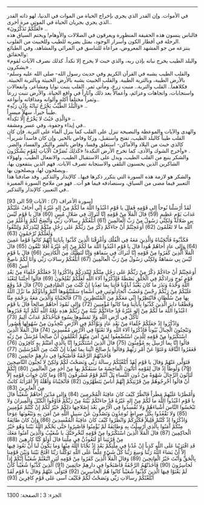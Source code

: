 ------------------------------------------------------------------------

في الأموات. وإن القدر الذي يجري بإخراج الحياة من الموات في الدنيا، لهو
ذاته القدر الذي يجري بجريان الحياة في الموتى مرة أخرى..  
«لَعَلَّكُمْ تَذَكَّرُونَ» ..  
فالناس ينسون هذه الحقيقة المنظورة ويغرقون في الضلالات والأوهام! ويختم
السياق هذه الرحلة في أقطار الكون وأسرار الوجود، بمثل يضربه للطيب وللخبيث
من القلوب.  
ينتزعه من جو المشهد المعروض، مراعاة للتناسق في المرائي والمشاهد، وفي
الطبائع والحقائق:  
«والبلد الطيب يخرج نباته بإذن ربه، والذي خبث لا يخرج إلا نكداً. كذلك نصرف
الآيات لقوم يشكرون» .  
والقلب الطيب يشبه في القرآن الكريم وفي حديث رسول الله- صلى الله عليه
وسلم- بالأرض الطيبة، وبالتربة الطيبة. والقلب الخبيث يشبه بالأرض الخبيثة
وبالتربة الخبيثة. فكلاهما.. القلب والتربة.. منبت زرع، ومأتى ثمر. القلب
ينبت نوايا ومشاعر، وانفعالات واستجابات، واتجاهات وعزائم، وأعمالاً بعد ذلك
وآثاراً في واقع الحياة. والأرض تنبت زرعاً وثمراً مختلفاً أكله وألوانه
ومذاقاته وأنواعه..  
«وَالْبَلَدُ الطَّيِّبُ يَخْرُجُ نَباتُهُ بِإِذْنِ رَبِّهِ» ..  
طيباً خيراً، سهلاً ميسراً.  
«وَالَّذِي خَبُثَ لا يَخْرُجُ إِلَّا نَكِداً» ..  
في إيذاء وجفوة، وفي عسر ومشقة..  
والهدى والآيات والموعظة والنصيحة تنزل على القلب كما ينزل الماء على
التربة. فإن كان القلب طيباً كالبلد الطيب، تفتح واستقبل، وزكا وفاض بالخير.
وإن كان فاسداً شريراً- كالذي خبث من البلاد والأماكن- استغلق وقسا، وفاض
بالشر والنكر والفساد والضر. وأخرج الشوك والأذى، كما تخرج الأرض النكدة!
«كَذلِكَ نُصَرِّفُ الْآياتِ لِقَوْمٍ يَشْكُرُونَ» .  
والشكر ينبع من القلب الطيب، ويدل على الاستقبال الطيب، والانفعال الطيب.
ولهؤلاء الشاكرين الذين يحسنون التلقي والاستجابة تصرف الآيات. فهم الذين
ينتفعون بها، ويصلحون لها، ويصلحون بها..  
والشكر هو لازمة هذه السورة التي يتكرر ذكرها فيها.. كالإنذار والتذكير.
وقد صادفنا هذا التعبير فيما مضى من السياق، وسنصادفه فيما هو آت.. فهو من
ملامح السورة المميزة في التعبير، كالإنذار والتذكير..  
  
\[سورة الأعراف (7) : الآيات 59 الى 93\]  
لَقَدْ أَرْسَلْنا نُوحاً إِلى قَوْمِهِ فَقالَ يا قَوْمِ اعْبُدُوا اللَّهَ ما لَكُمْ مِنْ إِلهٍ غَيْرُهُ إِنِّي
أَخافُ عَلَيْكُمْ عَذابَ يَوْمٍ عَظِيمٍ (59) قالَ الْمَلَأُ مِنْ قَوْمِهِ إِنَّا لَنَراكَ فِي ضَلالٍ مُبِينٍ
(60) قالَ يا قَوْمِ لَيْسَ بِي ضَلالَةٌ وَلكِنِّي رَسُولٌ مِنْ رَبِّ الْعالَمِينَ (61) أُبَلِّغُكُمْ
رِسالاتِ رَبِّي وَأَنْصَحُ لَكُمْ وَأَعْلَمُ مِنَ اللَّهِ ما لا تَعْلَمُونَ (62) أَوَعَجِبْتُمْ أَنْ جاءَكُمْ
ذِكْرٌ مِنْ رَبِّكُمْ عَلى رَجُلٍ مِنْكُمْ لِيُنْذِرَكُمْ وَلِتَتَّقُوا وَلَعَلَّكُمْ تُرْحَمُونَ (63)  
فَكَذَّبُوهُ فَأَنْجَيْناهُ وَالَّذِينَ مَعَهُ فِي الْفُلْكِ وَأَغْرَقْنَا الَّذِينَ كَذَّبُوا بِآياتِنا إِنَّهُمْ
كانُوا قَوْماً عَمِينَ (64) وَإِلى عادٍ أَخاهُمْ هُوداً قالَ يا قَوْمِ اعْبُدُوا اللَّهَ ما لَكُمْ
مِنْ إِلهٍ غَيْرُهُ أَفَلا تَتَّقُونَ (65) قالَ الْمَلَأُ الَّذِينَ كَفَرُوا مِنْ قَوْمِهِ إِنَّا لَنَراكَ فِي
سَفاهَةٍ وَإِنَّا لَنَظُنُّكَ مِنَ الْكاذِبِينَ (66) قالَ يا قَوْمِ لَيْسَ بِي سَفاهَةٌ وَلكِنِّي رَسُولٌ مِنْ
رَبِّ الْعالَمِينَ (67) أُبَلِّغُكُمْ رِسالاتِ رَبِّي وَأَنَا لَكُمْ ناصِحٌ أَمِينٌ (68)  
أَوَعَجِبْتُمْ أَنْ جاءَكُمْ ذِكْرٌ مِنْ رَبِّكُمْ عَلى رَجُلٍ مِنْكُمْ لِيُنْذِرَكُمْ وَاذْكُرُوا إِذْ جَعَلَكُمْ خُلَفاءَ
مِنْ بَعْدِ قَوْمِ نُوحٍ وَزادَكُمْ فِي الْخَلْقِ بَصْطَةً فَاذْكُرُوا آلاءَ اللَّهِ لَعَلَّكُمْ تُفْلِحُونَ (69)
قالُوا أَجِئْتَنا لِنَعْبُدَ اللَّهَ وَحْدَهُ وَنَذَرَ ما كانَ يَعْبُدُ آباؤُنا فَأْتِنا بِما تَعِدُنا إِنْ
كُنْتَ مِنَ الصَّادِقِينَ (70) قالَ قَدْ وَقَعَ عَلَيْكُمْ مِنْ رَبِّكُمْ رِجْسٌ وَغَضَبٌ أَتُجادِلُونَنِي فِي
أَسْماءٍ سَمَّيْتُمُوها أَنْتُمْ وَآباؤُكُمْ ما نَزَّلَ اللَّهُ بِها مِنْ سُلْطانٍ فَانْتَظِرُوا إِنِّي مَعَكُمْ
مِنَ الْمُنْتَظِرِينَ (71) فَأَنْجَيْناهُ وَالَّذِينَ مَعَهُ بِرَحْمَةٍ مِنَّا وَقَطَعْنا دابِرَ الَّذِينَ كَذَّبُوا
بِآياتِنا وَما كانُوا مُؤْمِنِينَ (72) وَإِلى ثَمُودَ أَخاهُمْ صالِحاً قالَ يا قَوْمِ اعْبُدُوا
اللَّهَ ما لَكُمْ مِنْ إِلهٍ غَيْرُهُ قَدْ جاءَتْكُمْ بَيِّنَةٌ مِنْ رَبِّكُمْ هذِهِ ناقَةُ اللَّهِ لَكُمْ آيَةً
فَذَرُوها تَأْكُلْ فِي أَرْضِ اللَّهِ وَلا تَمَسُّوها بِسُوءٍ فَيَأْخُذَكُمْ عَذابٌ أَلِيمٌ (73)  
وَاذْكُرُوا إِذْ جَعَلَكُمْ خُلَفاءَ مِنْ بَعْدِ عادٍ وَبَوَّأَكُمْ فِي الْأَرْضِ تَتَّخِذُونَ مِنْ سُهُولِها قُصُوراً
وَتَنْحِتُونَ الْجِبالَ بُيُوتاً فَاذْكُرُوا آلاءَ اللَّهِ وَلا تَعْثَوْا فِي الْأَرْضِ مُفْسِدِينَ (74)
قالَ الْمَلَأُ الَّذِينَ اسْتَكْبَرُوا مِنْ قَوْمِهِ لِلَّذِينَ اسْتُضْعِفُوا لِمَنْ آمَنَ مِنْهُمْ أَتَعْلَمُونَ أَنَّ
صالِحاً مُرْسَلٌ مِنْ رَبِّهِ قالُوا إِنَّا بِما أُرْسِلَ بِهِ مُؤْمِنُونَ (75) قالَ الَّذِينَ اسْتَكْبَرُوا
إِنَّا بِالَّذِي آمَنْتُمْ بِهِ كافِرُونَ (76) فَعَقَرُوا النَّاقَةَ وَعَتَوْا عَنْ أَمْرِ رَبِّهِمْ وَقالُوا يا
صالِحُ ائْتِنا بِما تَعِدُنا إِنْ كُنْتَ مِنَ الْمُرْسَلِينَ (77) فَأَخَذَتْهُمُ الرَّجْفَةُ فَأَصْبَحُوا فِي
دارِهِمْ جاثِمِينَ (78)  
فَتَوَلَّى عَنْهُمْ وَقالَ يا قَوْمِ لَقَدْ أَبْلَغْتُكُمْ رِسالَةَ رَبِّي وَنَصَحْتُ لَكُمْ وَلكِنْ لا تُحِبُّونَ
النَّاصِحِينَ (79) وَلُوطاً إِذْ قالَ لِقَوْمِهِ أَتَأْتُونَ الْفاحِشَةَ ما سَبَقَكُمْ بِها مِنْ أَحَدٍ مِنَ
الْعالَمِينَ (80) إِنَّكُمْ لَتَأْتُونَ الرِّجالَ شَهْوَةً مِنْ دُونِ النِّساءِ بَلْ أَنْتُمْ قَوْمٌ مُسْرِفُونَ
(81) وَما كانَ جَوابَ قَوْمِهِ إِلاَّ أَنْ قالُوا أَخْرِجُوهُمْ مِنْ قَرْيَتِكُمْ إِنَّهُمْ أُناسٌ يَتَطَهَّرُونَ
(82) فَأَنْجَيْناهُ وَأَهْلَهُ إِلاَّ امْرَأَتَهُ كانَتْ مِنَ الْغابِرِينَ (83)  
وَأَمْطَرْنا عَلَيْهِمْ مَطَراً فَانْظُرْ كَيْفَ كانَ عاقِبَةُ الْمُجْرِمِينَ (84) وَإِلى مَدْيَنَ أَخاهُمْ
شُعَيْباً قالَ يا قَوْمِ اعْبُدُوا اللَّهَ ما لَكُمْ مِنْ إِلهٍ غَيْرُهُ قَدْ جاءَتْكُمْ بَيِّنَةٌ مِنْ رَبِّكُمْ
فَأَوْفُوا الْكَيْلَ وَالْمِيزانَ وَلا تَبْخَسُوا النَّاسَ أَشْياءَهُمْ وَلا تُفْسِدُوا فِي الْأَرْضِ بَعْدَ
إِصْلاحِها ذلِكُمْ خَيْرٌ لَكُمْ إِنْ كُنْتُمْ مُؤْمِنِينَ (85) وَلا تَقْعُدُوا بِكُلِّ صِراطٍ تُوعِدُونَ
وَتَصُدُّونَ عَنْ سَبِيلِ اللَّهِ مَنْ آمَنَ بِهِ وَتَبْغُونَها عِوَجاً وَاذْكُرُوا إِذْ كُنْتُمْ قَلِيلاً فَكَثَّرَكُمْ
وَانْظُرُوا كَيْفَ كانَ عاقِبَةُ الْمُفْسِدِينَ (86) وَإِنْ كانَ طائِفَةٌ مِنْكُمْ آمَنُوا بِالَّذِي أُرْسِلْتُ
بِهِ وَطائِفَةٌ لَمْ يُؤْمِنُوا فَاصْبِرُوا حَتَّى يَحْكُمَ اللَّهُ بَيْنَنا وَهُوَ خَيْرُ الْحاكِمِينَ (87)
قالَ الْمَلَأُ الَّذِينَ اسْتَكْبَرُوا مِنْ قَوْمِهِ لَنُخْرِجَنَّكَ يا شُعَيْبُ وَالَّذِينَ آمَنُوا مَعَكَ مِنْ
قَرْيَتِنا أَوْ لَتَعُودُنَّ فِي مِلَّتِنا قالَ أَوَلَوْ كُنَّا كارِهِينَ (88)  
قَدِ افْتَرَيْنا عَلَى اللَّهِ كَذِباً إِنْ عُدْنا فِي مِلَّتِكُمْ بَعْدَ إِذْ نَجَّانَا اللَّهُ مِنْها وَما
يَكُونُ لَنا أَنْ نَعُودَ فِيها إِلاَّ أَنْ يَشاءَ اللَّهُ رَبُّنا وَسِعَ رَبُّنا كُلَّ شَيْءٍ عِلْماً عَلَى
اللَّهِ تَوَكَّلْنا رَبَّنَا افْتَحْ بَيْنَنا وَبَيْنَ قَوْمِنا بِالْحَقِّ وَأَنْتَ خَيْرُ الْفاتِحِينَ (89) وَقالَ
الْمَلَأُ الَّذِينَ كَفَرُوا مِنْ قَوْمِهِ لَئِنِ اتَّبَعْتُمْ شُعَيْباً إِنَّكُمْ إِذاً لَخاسِرُونَ (90) فَأَخَذَتْهُمُ
الرَّجْفَةُ فَأَصْبَحُوا فِي دارِهِمْ جاثِمِينَ (91) الَّذِينَ كَذَّبُوا شُعَيْباً كَأَنْ لَمْ يَغْنَوْا فِيهَا
الَّذِينَ كَذَّبُوا شُعَيْباً كانُوا هُمُ الْخاسِرِينَ (92) فَتَوَلَّى عَنْهُمْ وَقالَ يا قَوْمِ لَقَدْ
أَبْلَغْتُكُمْ رِسالاتِ رَبِّي وَنَصَحْتُ لَكُمْ فَكَيْفَ آسى عَلى قَوْمٍ كافِرِينَ (93)

------------------------------------------------------------------------

الجزء: 3 ¦ الصفحة: 1300
